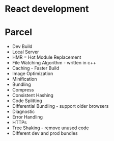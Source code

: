 # React development

# Parcel

- Dev Build
- Local Server
- HMR = Hot Module Replacement
- File Watching Algorithm - written in c++
- Caching - Faster Build
- Image Optimization
- Minification
- Bundling
- Compress
- Consistent Hashing
- Code Splitting
- Differential Bundling - support older browsers
- Diagnostic
- Error Handling
- HTTPs
- Tree Shaking - remove unused code
- Different dev and prod bundles
